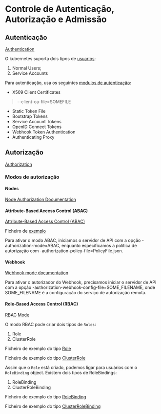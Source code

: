 # Controle de Autenticação, Autorização e Admissão

## Autenticação

[Authentication](https://kubernetes.io/docs/reference/access-authn-authz/authentication/)

O kubernetes suporta dois tipos de [usuarios](https://kubernetes.io/docs/reference/access-authn-authz/authentication/#users-in-kubernetes):

1. Normal Users;
2. Service Accounts

Para autenticação, usa os seguintes [modulos de autenticação](https://kubernetes.io/docs/reference/access-authn-authz/authentication/#authentication-strategies):

- X509 Client Certificates
> --client-ca-file=SOMEFILE
- Static Token File
- Bootstrap Tokens
- Service Account Tokens
- OpenID Connect Tokens
- Webhook Token Authentication
- Authenticating Proxy

## Autorização

[Authorization](https://kubernetes.io/docs/reference/access-authn-authz/authorization/)

### Modos de autorização

#### Nodes

[Node Authorization Documentation](https://kubernetes.io/docs/reference/access-authn-authz/node/)

#### Attribute-Based Access Control (ABAC)

[Attribute-Based Access Control (ABAC)](https://kubernetes.io/docs/reference/access-authn-authz/abac/)

Ficheiro de [exemplo](./authorization/ABAC/PolicyFile.json)

Para ativar o modo ABAC, iniciamos o servidor de API com a opção -authorization-mode=ABAC, enquanto especificamos a política de autorização com -authorization-policy-file=PolicyFile.json.

#### Webhook

[Webhook mode documentation](https://kubernetes.io/docs/reference/access-authn-authz/webhook/)

Para ativar o autorizador do Webhook, precisamos iniciar o servidor de API com a opção -authorization-webhook-config-file=SOME_FILENAME, onde SOME_FILENAME é a configuração do serviço de autorização remota.

#### Role-Based Access Control (RBAC)

[RBAC Mode](https://kubernetes.io/docs/reference/access-authn-authz/rbac/)

O modo RBAC pode criar dois tipos de `Roles`:

1. Role
2. ClusterRole

Ficheiro de exemplo do tipo [Role](./authorization/RBAC/type_role.yaml)

Ficheiro de exemplo do tipo [ClusterRole](./authorization/RBAC/type_rolebinding.yaml)

Assim que o `Role` está criado, podemos ligar para usuários com o `RoleBinding` object. Existem dois tipos de RoleBindings:

1. RoleBinding
2. ClusterRoleBinding

Ficheiro de exemplo do tipo [RoleBinding](./authorization/RBAC/type_rolebinding.yaml)

Ficheiro de exemplo do tipo [ClusterRoleBinding](./authorization/RBAC/type_clusterrolebinding.yaml)
